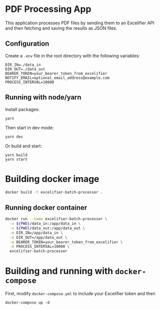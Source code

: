 # PDF Processing App

This application processes PDF files by sending them to an Excelifier API and then fetching and saving the results as JSON files.

## Configuration

Create a `.env` file in the root directory with the following variables:

```plaintext
DIR_IN=./data_in
DIR_OUT=./data_out
BEARER_TOKEN=your_bearer_token_from_excelifier
NOTIFY_EMAIL=optional_email_address@example.com
PROCESS_INTERVAL=10000
```

## Running with node/yarn

Install packages:

```
yarn
```

Then start in dev mode:
```
yarn dev
```

Or build and start:
```
yarn build
yarn start
```


# Building docker image

```sh
docker build -t excelifier-batch-processer .
```

## Running docker container

```sh
docker run --name excelifier-batch-processer \
  -v ${PWD}/data_in:/app/data_in \
  -v ${PWD}/data_out:/app/data_out \
  -e DIR_IN=/app/data_in \
  -e DIR_OUT=/app/data_out \
  -e BEARER_TOKEN=your_bearer_token_from_excelifier \
  -e PROCESS_INTERVAL=10000 \
  excelifier-batch-processer
```


# Building and running with `docker-compose`

First, modify `docker-compose.yml` to include your Excelifier token and then

```
docker-compose up -d
```